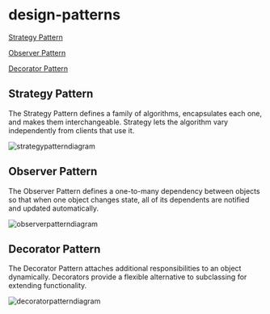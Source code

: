 # design-patterns
[Strategy Pattern](#strategy-pattern)

[Observer Pattern](#observer-pattern)

[Decorator Pattern](#decorator-pattern)
## Strategy Pattern

The Strategy Pattern defines a family of algorithms, encapsulates each one, and makes them interchangeable. Strategy lets the algorithm vary independently from clients that use it.

![strategypatterndiagram](https://github.com/toprakunal/design-patterns/assets/58954367/82e3f950-0fed-4c2f-a149-6a19a0f7ef92)

## Observer Pattern

The Observer Pattern defines a one-to-many dependency between objects so that when one object changes state, all of its dependents are notified and updated automatically.

![observerpatterndiagram](https://github.com/toprakunal/design-patterns/assets/58954367/9a0bfcb3-be99-45d5-b662-7664c16880d5)


## Decorator Pattern

The Decorator Pattern attaches additional responsibilities to an object dynamically. Decorators provide a flexible alternative to subclassing for extending functionality.

![decoratorpatterndiagram](https://github.com/toprakunal/design-patterns/assets/58954367/62690138-75c6-4a98-bf47-1760d52d9639)


